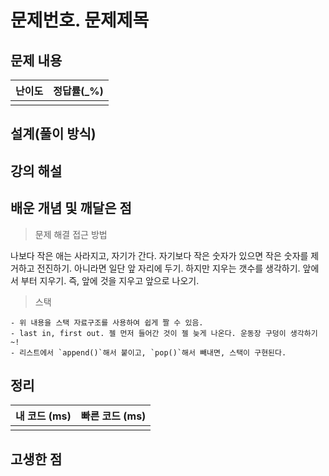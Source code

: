 # 문제번호. 문제제목

## 문제 내용


| 난이도 | 정답률(\_%) |
| :----: | :---------: |
|        |             |

## 설계(풀이 방식)

## 강의 해설

## 배운 개념 및 깨달은 점

> 문제 해결 접근 방법

나보다 작은 애는 사라지고, 자기가 간다. 자기보다 작은 숫자가 있으면 작은 숫자를 제거하고 전진하기. 아니라면 일단 앞 자리에 두기. 하지만 지우는 갯수를 생각하기. 앞에서 부터 지우기.
즉, 앞에 것을 지우고 앞으로 나오기.

> 스택

    - 위 내용을 스택 자료구조를 사용하여 쉽게 짤 수 있음.
    - last in, first out. 젤 먼저 들어간 것이 젤 늦게 나온다. 운동장 구덩이 생각하기~!
    - 리스트에서 `append()`해서 붙이고, `pop()`해서 빼내면, 스택이 구현된다.

## 정리

| 내 코드 (ms) | 빠른 코드 (ms) |
| :----------: | :------------: |
|              |                |

## 고생한 점